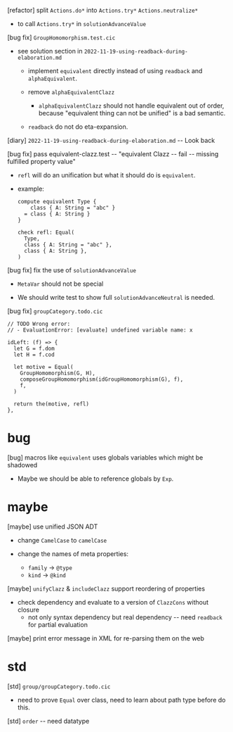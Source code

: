 [refactor] split `Actions.do*` into `Actions.try*` `Actions.neutralize*`

- to call `Actions.try*` in `solutionAdvanceValue`

[bug fix] `GroupHomomorphism.test.cic`

- see solution section in `2022-11-19-using-readback-during-elaboration.md`

  - implement `equivalent` directly instead of using `readback` and `alphaEquivalent`.

  - remove `alphaEquivalentClazz`

    - `alphaEquivalentClazz` should not handle equivalent out of order,
      because "equivalent thing can not be unified" is a bad semantic.

  - `readback` do not do eta-expansion.

[diary] `2022-11-19-using-readback-during-elaboration.md` -- Look back

[bug fix] pass equivalent-clazz.test -- "equivalent Clazz -- fail -- missing fulfilled property value"

- `refl` will do an unification but what it should do is `equivalent`.

- example:

  ```
  compute equivalent Type {
      class { A: String = "abc" }
    = class { A: String }
  }

  check refl: Equal(
    Type,
    class { A: String = "abc" },
    class { A: String },
  )
  ```

[bug fix] fix the use of `solutionAdvanceValue`

- `MetaVar` should not be special

- We should write test to show full `solutionAdvanceNeutral` is needed.

[bug fix] `groupCategory.todo.cic`

```cicada
// TODO Wrong error:
// - EvaluationError: [evaluate] undefined variable name: x

idLeft: (f) => {
  let G = f.dom
  let H = f.cod

  let motive = Equal(
    GroupHomomorphism(G, H),
    composeGroupHomomorphism(idGroupHomomorphism(G), f),
    f,
  )

  return the(motive, refl)
},
```

# bug

[bug] macros like `equivalent` uses globals variables which might be shadowed

- Maybe we should be able to reference globals by `Exp`.

# maybe

[maybe] use unified JSON ADT

- change `CamelCase` to `camelCase`

- change the names of meta properties:

  - `family` -> `@type`
  - `kind` -> `@kind`

[maybe] `unifyClazz` & `includeClazz` support reordering of properties

- check dependency and evaluate to a version of `ClazzCons` without closure
  - not only syntax dependency but real dependency -- need `readback` for partial evaluation

[maybe] print error message in XML for re-parsing them on the web

# std

[std] `group/groupCategory.todo.cic`

- need to prove `Equal` over class,
  need to learn about path type before do this.

[std] `order` -- need datatype
